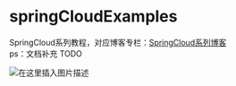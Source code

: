 # springCloudExamples
SpringCloud系列教程，对应博客专栏：[SpringCloud系列博客](https://blog.csdn.net/u014427391/category_10205863.html)<br>
ps：文档补充 TODO 

![在这里插入图片描述](https://img-blog.csdnimg.cn/20200812163713833.png?x-oss-process=image/watermark,type_ZmFuZ3poZW5naGVpdGk,shadow_10,text_aHR0cHM6Ly9ibG9nLmNzZG4ubmV0L3UwMTQ0MjczOTE=,size_16,color_FFFFFF,t_70#pic_center)

